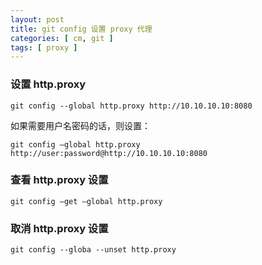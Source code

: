 ```yaml
---
layout: post
title: git config 设置 proxy 代理
categories: [ cm, git ]
tags: [ proxy ]
---
```


### 设置 http.proxy

~~~
git config --global http.proxy http://10.10.10.10:8080
~~~

如果需要用户名密码的话，则设置：

~~~
git config –global http.proxy http://user:password@http://10.10.10.10:8080 
~~~

### 查看 http.proxy 设置

~~~
git config –get –global http.proxy
~~~

### 取消 http.proxy 设置

~~~
git config --globa --unset http.proxy
~~~











